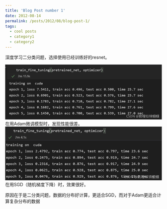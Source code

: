 ```yaml
---
title: 'Blog Post number 1'
date: 2012-08-14
permalink: /posts/2012/08/blog-post-1/
tags:
  - cool posts
  - category1
  - category2
---
```


深度学习二分类问题，选择使用已经训练好的resnet。

![在这里插入图片描述](../picture/watermark,type_ZHJvaWRzYW5zZmFsbGJhY2s,shadow_50,text_Q1NETiBA5YmN56iL5Ly86ZSm6J2I6J2I,size_20,color_FFFFFF,t_70,g_se,x_16.png)
在用Adam微调模型时，发现性能很差。
![在这里插入图片描述](../picture/watermark,type_ZHJvaWRzYW5zZmFsbGJhY2s,shadow_50,text_Q1NETiBA5YmN56iL5Ly86ZSm6J2I6J2I,size_20,color_FFFFFF,t_70,g_se,x_16-1720630100860-1.png)
在用SGD（随机梯度下降）时，效果很好。

原因在于是二分类问题，数据的分布好计算，更适合SGD，而对于Adam更适合计算复杂分布的数据
